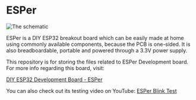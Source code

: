 # ESPer

![The schematic](/Schematic/Schematic.jpg)

ESPer is a DIY ESP32 breakout board which can be easily made at home using commonly available components, because the PCB is one-sided. It 
is also breadboardable, portable and powered through a 3.3V power supply.

This repository is for storing the files related to ESPer Development board. For more info regarding this board, visit:

[DIY ESP32 Development Board - ESPer](https://www.instructables.com/id/DIY-ESP32-Development-Board-ESPer/)

You can also check out its testing video on YouTube:
[ESPer Blink Test](https://youtu.be/wEwncJ5RnA0)
